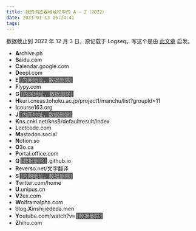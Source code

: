 ```yaml
---
title: 我的浏览器地址栏中的 A – Z（2022）
date: 2023-01-13 15:24:41
tags:
---
```


数据截止到 2022 年 12 月 3 日，原记载于 Logseq。写这个是由 [此文章](https://orzfly.com/html/my-browser-address-bar-2021.html) 启发。

* **A**rchive.ph
* **B**aidu.com
* **C**alendar.google.com
* **D**eepl.com
* **E**<span class="redacted">[内网地址，数据删除]</span>
* **F**lypy.com
* **G**<span class="redacted">[内网地址，数据删除]</span>
* **H**kuri.cneas.tohoku.ac.jp/project1/manchu/list?groupId=11
* **I**course163.org
* **J**<span class="redacted">[内网地址，数据删除]</span>
* **K**ns.cnki.net/kns8/defaultresult/index
* **L**eetcode.com
* **M**astodon.social
* **N**otion.so
* **O**3o.ca
* **P**ortal.office.com
* **Q**<span class="redacted">[数据删除]</span>.github.io
* **R**everso.net/文字翻译
* **S**<span class="redacted">[内网地址，数据删除]</span>
* **T**witter.com/home
* **U**.unipus.cn
* **V**2ex.com
* **W**olframalpha.com
* blog.**X**inshijiededa.men
* **Y**outube.com/watch?v=<span class="redacted">[数据删除]</span>
* **Z**hihu.com

<style>
.redacted {
    color: #bbb;
    background-color: #555;
    margin-left: 2px;
    margin-right: 2px;
    padding-left: 2px;
    padding-right: 2px;
    user-select: none;
    transition: color 0.15s ease-out;
}
.redacted:hover {
    color: #fff;
}
.post-body > ul > li {
    font-family: monospace;
    font-size: 120%;
}
</style>
